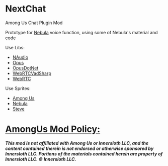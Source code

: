 # NextChat
Among Us Chat Plugin Mod


Prototype for [Nebula](https://github.com/Dolly1016/Nebula-Public) voice function, using some of Nebula's material and code

Use Libs:
- [NAudio](https://github.com/naudio/NAudio)
- [Opus](https://opus-codec.org/)
- [OpusDotNet](https://github.com/mrphil2105/OpusDotNet)
- [WebRTCVadSharp](https://github.com/ladenedge/WebRtcVadSharp)
- [WebRTC](https://webrtc.org/)

Use Sprites:
- [Among Us](https://store.steampowered.com/app/945350/Among_Us/)
- [Nebula](https://github.com/Dolly1016/Nebula-Public)
- [Steve](https://space.bilibili.com/389985564)

# [AmongUs Mod Policy:](https://www.innersloth.com/among-us-mod-policy/)
**_This mod is not affiliated with Among Us or Innersloth LLC, 
and the content contained therein is not endorsed or otherwise sponsored by Innersloth LLC. 
Portions of the materials contained herein are property of Innersloth LLC. 
© Innersloth LLC._**
